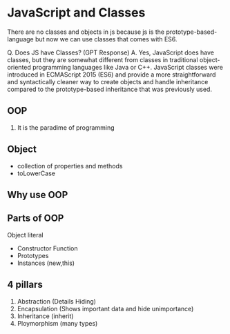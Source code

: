 # JavaScript and Classes

There are no classes and objects in js because js is the prototype-based-language but now we can use classes that comes with ES6.

Q. Does JS have Classes? (GPT Response)
A. Yes, JavaScript does have classes, but they are somewhat different from classes in traditional object-oriented programming languages like Java or C++. JavaScript classes were introduced in ECMAScript 2015 (ES6) and provide a more straightforward and syntactically cleaner way to create objects and handle inheritance compared to the prototype-based inheritance that was previously used.


## OOP
1. It is the paradime of programming


## Object
- collection of properties and methods
- toLowerCase

## Why use OOP

## Parts of OOP
Object literal

- Constructor Function
- Prototypes
- Instances (new,this)

## 4 pillars
1. Abstraction (Details Hiding)
2. Encapsulation (Shows important data and hide unimportance)
3. Inheritance (inherit)
4. Ploymorphism (many types)